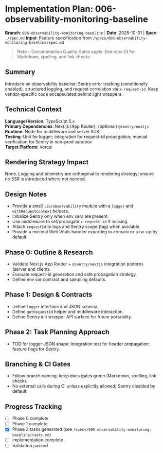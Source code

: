 # Implementation Plan: 006-observability-monitoring-baseline

**Branch**: `006-observability-monitoring-baseline` | **Date**: 2025-10-01 | **Spec**: `./spec.md`
**Input**: Feature specification from `/specs/006-observability-monitoring-baseline/spec.md`

> Note – Documentation Quality Gates apply. See repo CI for Markdown, spelling, and link checks.

## Summary

Introduce an observability baseline: Sentry error tracking (conditionally enabled), structured
logging, and request correlation via `x-request-id`. Keep vendor-specific code encapsulated behind
light wrappers.

## Technical Context

**Language/Version**: TypeScript 5.x  
**Primary Dependencies**: Next.js (App Router), (optional) `@sentry/nextjs`  
**Runtime**: Node for middleware and server SDK  
**Testing**: Unit for logger; integration for request-id propagation; manual verification for Sentry
in non-prod sandbox  
**Target Platform**: Vercel

## Rendering Strategy Impact

None. Logging and telemetry are orthogonal to rendering strategy; ensure no SSR is introduced where
not needed.

## Design Notes

- Provide a small `lib/observability` module with a `logger` and `withRequestContext` helpers.
- Initialize Sentry only when env vars are present.
- Use middleware to set/propagate `x-request-id` if missing.
- Attach `requestId` to logs and Sentry scope (tag) when available.
- Provide a minimal Web Vitals handler exporting to console or a no-op by default.

## Phase 0: Outline & Research

- Validate Next.js App Router + `@sentry/nextjs` integration patterns (server and client).
- Evaluate request-id generation and safe propagation strategy.
- Define env var contract and sampling defaults.

## Phase 1: Design & Contracts

- Define `logger` interface and JSON schema.
- Define `getRequestId` helper and middleware interaction.
- Define Sentry init wrapper API surface for future portability.

## Phase 2: Task Planning Approach

- TDD for logger JSON shape; integration test for header propagation; feature flags for Sentry.

## Branching & CI Gates

- Follow branch naming; keep docs gates green (Markdown, spelling, link check).
- No external calls during CI unless explicitly allowed; Sentry disabled by default.

## Progress Tracking

- [ ] Phase 0 complete
- [ ] Phase 1 complete
- [x] Phase 2 tasks generated (see `/specs/006-observability-monitoring-baseline/tasks.md`)
- [ ] Implementation complete
- [ ] Validation passed

